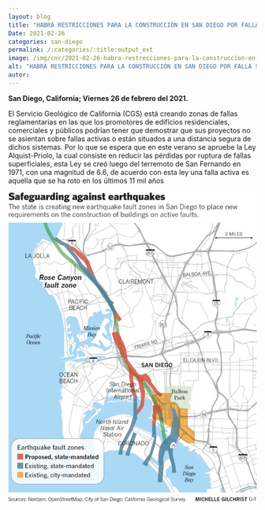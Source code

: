 ```yaml
---
layout: blog
title: "HABRÁ RESTRICCIONES PARA LA CONSTRUCCIÓN EN SAN DIEGO POR FALLA SÍSMICA"
Date: 2021-02-26
categories: san-diego
permalink: /:categories/:title:output_ext
image: /img/cnr/2021-02-26-habra-restrecciones-para-la-construccion-en-san-diego-por-falla-sismica.jpg
alt: "HABRÁ RESTRICCIONES PARA LA CONSTRUCCIÓN EN SAN DIEGO POR FALLA SÍSMICA"
autor:
---
```


**San Diego, California; Viernes 26 de febrero del 2021.** 

El Servicio Geológico de California (CGS) está creando zonas de fallas reglamentarias en las que los promotores de edificios residenciales, comerciales y públicos podrían tener que demostrar que sus proyectos no se asientan sobre fallas activas o están situados a una distancia segura de dichos sistemas.
Por lo que se espera que en este verano se apruebe la Ley Alquist-Priolo, la cual consiste en reducir las pérdidas por ruptura de fallas superficiales, esta Ley se creó luego del terremoto de San Fernando en 1971, con una magnitud de 6.6, de acuerdo con esta ley una falla activa es aquella que se ha roto en los últimos 11 mil años


<div id="carouselExampleSlidesOnly" class="carousel slide" data-ride="carousel">
  <div class="carousel-inner">
    <div class="carousel-item active">
       <img class="d-block w-100" src="/img/cnr/2021-02-26-habra-restrecciones-para-la-construccion-en-san-diego-por-falla-sismica.jpg" loading="lazy"  alt="HABRÁ RESTRICCIONES PARA LA CONSTRUCCIÓN EN SAN DIEGO POR FALLA SÍSMICA">
    </div>
  </div>
</div>